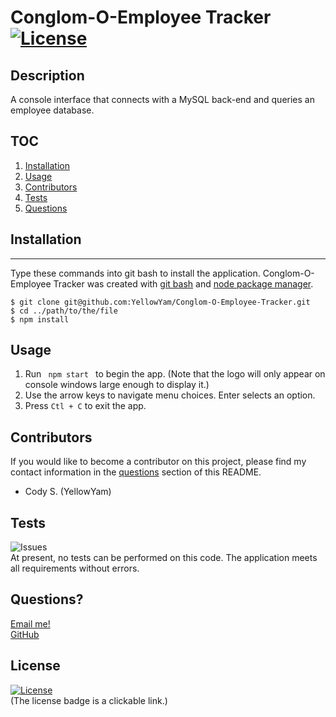 # Conglom-O-Employee Tracker [![License](https://img.shields.io/badge/License-MIT-yellow.svg)](https://opensource.org/licenses/MIT)
  
  ## Description
  A console interface that connects with a MySQL back-end and queries an employee database.

  ## TOC
  1. [Installation](#installation)   
  2. [Usage](#usage)                 
  3. [Contributors](#contributors)
  4. [Tests](#tests)
  5. [Questions](#questions)

  ## Installation
  ***
  Type these commands into git bash to install the application. Conglom-O-Employee Tracker was created with
  [git bash](https://git-scm.com/) and [node package manager](https://nodejs.org/en/).

  ```
  $ git clone git@github.com:YellowYam/Conglom-O-Employee-Tracker.git
  $ cd ../path/to/the/file
  $ npm install
  ``` 

  ## Usage
   1. Run <code> npm start </code> to begin the app. (Note that the logo will only appear on console windows large enough to display it.)
2. Use the arrow keys to navigate menu choices. Enter selects an option.
2. Press <code>Ctl + C</code> to exit the app.

  ## Contributors
  If you would like to become a contributor on this project, please find my contact information in the [questions](#questions)
  section of this README.

  * Cody S. (YellowYam)

  ## Tests
  ![Issues](https://img.shields.io/github/issues/YellowYam/Conglom-O-Employee-Tracker?style=plastic)<br>
  At present, no tests can be performed on this code. The application meets all requirements without errors.

  ## Questions?
  <a href = "mailto:cody.scoles@gmail.com"> Email me! </a> <br>
  <a href = "https://www.github.com/YellowYam"> GitHub </a>

  ## License 

  [![License](https://img.shields.io/badge/License-MIT-yellow.svg)](https://opensource.org/licenses/MIT)<br>
  (The license badge is a clickable link.)

